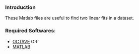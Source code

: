 ### Introduction
These Matlab files are useful to find two linear fits in a dataset.

### Required Softwares:
* [OCTAVE](https://www.gnu.org/software/octave/index)
OR
* [MATLAB](https://www.mathworks.com/products/matlab.html)
